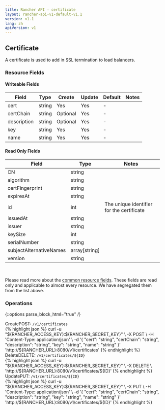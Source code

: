 ```yaml
---
title: Rancher API - certificate
layout: rancher-api-v1-default-v1.1
version: v1.1
lang: zh
apiVersion: v1
---
```


## Certificate

A certificate is used to add in SSL termination to load balancers.

### Resource Fields

#### Writeable Fields

Field | Type | Create | Update | Default | Notes
---|---|---|---|---|---
cert | string | Yes | Yes | - | 
certChain | string | Optional | Yes | - | 
description | string | Optional | Yes | - | 
key | string | Yes | Yes | - | 
name | string | Yes | Yes | - | 


#### Read Only Fields

Field | Type   | Notes
---|---|---
CN | string  | 
algorithm | string  | 
certFingerprint | string  | 
expiresAt | string  | 
id | int  | The unique identifier for the certificate
issuedAt | string  | 
issuer | string  | 
keySize | int  | 
serialNumber | string  | 
subjectAlternativeNames | array[string]  | 
version | string  | 


<br>

Please read more about the [common resource fields]({{site.baseurl}}/rancher/{{page.version}}/{{page.lang}}/api/{{page.apiVersion}}/common/). These fields are read only and applicable to almost every resource. We have segregated them from the list above.

### Operations
{::options parse_block_html="true" /}
<a id="create"></a>
<div class="action"><span class="header">Create<span class="headerright">POST:  <code>/v1/certificates</code></span></span>
<div class="action-contents"> {% highlight json %}
curl -u "${RANCHER_ACCESS_KEY}:${RANCHER_SECRET_KEY}" \
-X POST \
-H 'Content-Type: application/json' \
-d '{
	"cert": "string",
	"certChain": "string",
	"description": "string",
	"key": "string",
	"name": "string"
}' 'http://${RANCHER_URL}:8080/v1/certificates'
{% endhighlight %}
</div></div>
<a id="delete"></a>
<div class="action"><span class="header">Delete<span class="headerright">DELETE:  <code>/v1/certificates/${ID}</code></span></span>
<div class="action-contents"> {% highlight json %}
curl -u "${RANCHER_ACCESS_KEY}:${RANCHER_SECRET_KEY}" \
-X DELETE \
'http://${RANCHER_URL}:8080/v1/certificates/${ID}'
{% endhighlight %}
</div></div>
<a id="update"></a>
<div class="action"><span class="header">Update<span class="headerright">PUT:  <code>/v1/certificates/${ID}</code></span></span>
<div class="action-contents"> {% highlight json %}
curl -u "${RANCHER_ACCESS_KEY}:${RANCHER_SECRET_KEY}" \
-X PUT \
-H 'Content-Type: application/json' \
-d '{
	"cert": "string",
	"certChain": "string",
	"description": "string",
	"key": "string",
	"name": "string"
}' 'http://${RANCHER_URL}:8080/v1/certificates/${ID}'
{% endhighlight %}
</div></div>



